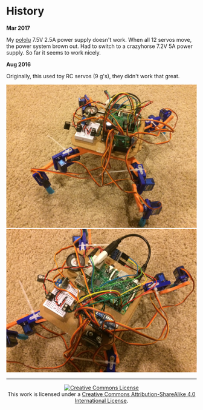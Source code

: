 # History

**Mar 2017**

My [pololu](http://www.pololu.com) 7.5V 2.5A power supply doesn't work. When all 12 servos
move, the power system brown out. Had to switch to a crazyhorse 7.2V 5A power supply. So
far it seems to work nicely.

**Aug 2016**

Originally, this used toy RC servos (9 g's), they didn't work that great.

![](pics/rc-spider-1.jpg)
![](pics/rc-spider-2.jpg)

---

<p align="center">
	<a rel="license" href="http://creativecommons.org/licenses/by-sa/4.0/">
		<img alt="Creative Commons License"  src="https://i.creativecommons.org/l/by-sa/4.0/88x31.png" />
	</a>
	<br />This work is licensed under a <a rel="license" href="http://creativecommons.org/licenses/by-sa/4.0/">Creative Commons Attribution-ShareAlike 4.0 International License</a>.
</p>
